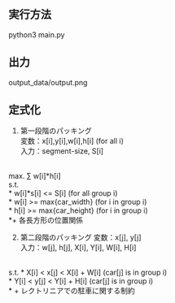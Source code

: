 ## 実行方法
python3 main.py

## 出力
output_data/output.png

## 定式化
1. 第一段階のパッキング  
変数：x[i],y[i],w[i],h[i] (for all i)   
入力：segment-size, S[i]  
<br>
max. ∑ w[i]*h[i]<br>
s.t.<br>
* w[i]*s[i] <= S[i] (for all  group i)<br>
* w[i] >= max{car_width} (for i in group i)<br>  
* h[i] >= max{car_height} (for i in group i)  <br>
*+ 各長方形の位置関係<br>

2. 第二段階のパッキング
変数：x[j], y[j]<br>
入力：w[j], h[j], X[i], Y[i], W[i], H[i]
<br>
s.t. 
* X[i] < x[j] < X[i] + W[i] (car[j] is in group i)<br>
* Y[i] < y[j] < Y[i] + H[i] (car[j] is in group i) <br>
* + レクトリニアでの駐車に関する制約